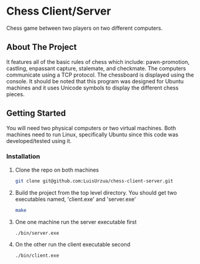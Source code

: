 # Chess Client/Server
Chess game between two players on two different computers.

<!-- ABOUT THE PROJECT -->
## About The Project
It features all of the basic rules of chess which include: pawn-promotion, castling, enpassant capture, stalemate, and checkmate. The computers communicate using a TCP protocol. The chessboard is displayed using the console. It should be noted that this program was designed for Ubuntu machines and it uses Unicode symbols to display the different chess pieces. 

<!-- GETTING STARTED -->
## Getting Started
You will need two physical computers or two virtual machines. Both machines need to run Linux, specifically Ubuntu since this code was developed/tested using it.

### Installation
1. Clone the repo on both machines
   ```sh
   git clone git@github.com:LuisUrzua/chess-client-server.git
   ```
2. Build the project from the top level directory. You should get two executables named, 'client.exe' and 'server.exe'
   ```sh
   make
   ```
3. One one machine run the server executable first
   ```sh
   ./bin/server.exe
   ```
4. On the other run the client executable second
   ```sh
   ./bin/client.exe
   ```

